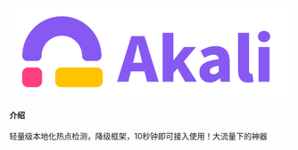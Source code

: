 <p align="center">
<a href="https://akali.yomahub.com/">
    <img src="static/img/logo-main.svg" height="auto" alt="logo">
</a>
</p>

#### 介绍
轻量级本地化热点检测，降级框架，10秒钟即可接入使用！大流量下的神器

